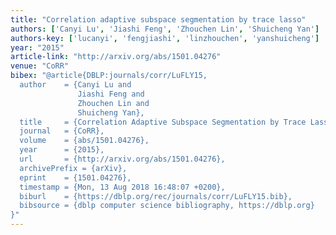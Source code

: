 ```yaml
---
title: "Correlation adaptive subspace segmentation by trace lasso"
authors: ['Canyi Lu', 'Jiashi Feng', 'Zhouchen Lin', 'Shuicheng Yan']
authors-key: ['lucanyi', 'fengjiashi', 'linzhouchen', 'yanshuicheng']
year: "2015"
article-link: "http://arxiv.org/abs/1501.04276"
venue: "CoRR"
bibex: "@article{DBLP:journals/corr/LuFLY15,
  author    = {Canyi Lu and
               Jiashi Feng and
               Zhouchen Lin and
               Shuicheng Yan},
  title     = {Correlation Adaptive Subspace Segmentation by Trace Lasso},
  journal   = {CoRR},
  volume    = {abs/1501.04276},
  year      = {2015},
  url       = {http://arxiv.org/abs/1501.04276},
  archivePrefix = {arXiv},
  eprint    = {1501.04276},
  timestamp = {Mon, 13 Aug 2018 16:48:07 +0200},
  biburl    = {https://dblp.org/rec/journals/corr/LuFLY15.bib},
  bibsource = {dblp computer science bibliography, https://dblp.org}
}"
---
```

